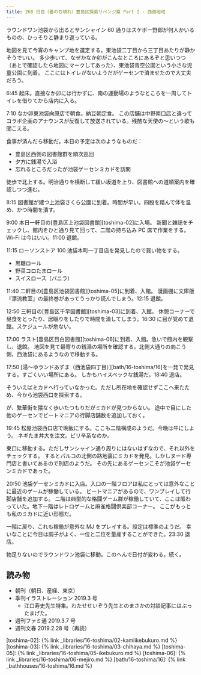 ```yaml
---
title: 268 日目（曇のち晴れ）豊島区探索リベンジ篇 Part 2 - 西側地域
---
```


ラウンドワン池袋から出るとサンシャイン 60 通りはスケボー野郎が何人かいるものの、ひっそりと静まり返っている。

地図を見て今宵のキャンプ地を選定する。東池袋二丁目から三丁目あたりが静かそうでいい。
多少歩いて、なぜかなか卯がこんなところにあるぞと思いつつ（あとで確認したら地図にマークしてあった）、東池袋青空公園という小さな児童公園に到着。
ここにはトイレがないようだがゲーセンで済ませたので大丈夫だろう。

6:45 起床。直接なか卯には行かずに、南の運動場のようなところを一周してトイレを借りてから店内に入る。

7:10 なか卯東池袋向原店で朝食。納豆朝定食。
この店舗は中野南口店と違ってコラボ企画のアナウンスが反復して放送されている。残酷な天使の～という歌も聞こえる。

食事が済んだら移動だ。本日の予定は次のようなものだ：

* 豊島区西側の図書館群を順次巡回
* 夕方に銭湯で入浴
* 忘れるところだったが池袋ゲーセンミカドを訪問

徒歩で北上する。明治通りを横断して緩い坂道を上り、図書館への道順案内を確認しつつ進む。

8:15 図書館が建つ上池袋さくら公園に到着。時間が早い。四股を踏んで体を温め、かつ時間を潰す。

9:00 本日一軒目の[豊島区上池袋図書館][toshima-02]に入場。
新聞と雑誌をチェックし、館内をひと通り見て回って、二階の持ち込み PC 席で作業をする。
Wi-Fi は今はいい。11:00 退館。

11:15 ローソンストア 100 池袋本町一丁目店を発見したので買い物をする。

* 黒糖ロール
* 野菜コロたまロール
* スイスロース（バニラ）

11:40 二軒目の[豊島区池袋図書館][toshima-05]に到着、入館。
漫画棚に文庫版『漂流教室』の最終巻があってうっかり読んでしまう。12:15 退館。

12:50 三軒目の[豊島区千早図書館][toshima-03]に到着、入館。
休憩コーナーで昼食をとったり、居眠りをしたりで時間を潰してしまう。16:30 に目が覚めて退館。スケジュールが危ない。

17:00 ラスト[豊島区目白図書館][toshima-06]に到着、入館。急いで館内を観察し、退館。
地図を見て最寄りの銭湯の場所を確認する。北側大通りの向こう側、西池袋にあるようなので移動する。

17:50 [湯～ゆランドあずま（西池袋四丁目）][bath/16-toshima/16]を一発で発見する。すごくいい場所にある。
しかもハイスペックな銭湯だ。18:40 退店。

そういえばミカドへ行っていなかった。ただし所在地を確認せずここへ来たため、今から池袋西口を探索する。

が、繁華街を隈なく歩いたつもりだがミカドが見つからない。
途中で目にした他のゲーセンでビートマニアの行脚店舗数を追加しておく。

19:45 松屋池袋西口店で晩飯にする。ここも二階構成のようだ。今晩は牛にしよう。
ネギたま丼大を注文。ピリ辛系なのか。

東口に移動する。ただしサンシャイン通り周りにはないはずなので、それ以外をチェックする。
するとパルコの北側の路地裏にミカドを発見。しかしヌード専門店と書いてあるので別店のようだ。
その先にあるゲーセンこそが池袋ゲーセンミカドであった。

20:50 池袋ゲーセンミカドに入店。入口の一階フロアは私にとっては意外なことに最近のゲームが稼働している。
ビートマニアがあるので、ワンプレイして行脚店舗を追加する。
二階は典型的な格闘ゲーム群が稼働していて、ここは賑わっていた。地下一階はレトロゲームと麻雀格闘倶楽部コーナー。
ここがもっとも私のミカドに近い形態だ。

一階に戻り、これも稼働が意外な MJ をプレイする。設定は標準のようだ。
幸いなことに今日は調子がよく、一位と二位を量産することができた。23:30 退店。

物足りないのでラウンドワン池袋に移動。このへんで日付が変わる。続く。

## 読み物

* 朝刊（朝日、産経、東京）
* 季刊イラストレーション 2019.3 号
  * 江口寿史先生特集。わたせせいぞう先生とのまさかの対談記事にはぶったまげた。
* 週刊ファミ通 2019.3.7 号
* 週刊文春 2019.2.28 号（再読）

[toshima-02]: {% link _libraries/16-toshima/02-kamiikebukuro.md %}
[toshima-03]: {% link _libraries/16-toshima/03-chihaya.md %}
[toshima-05]: {% link _libraries/16-toshima/05-ikebukuro.md %}
[toshima-06]: {% link _libraries/16-toshima/06-mejiro.md %}
[bath/16-toshima/16]: {% link _bathhouses/16-toshima/16.md %}
